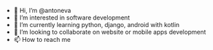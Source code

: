 - 👋 Hi, I’m @antoneva
- 👀 I’m interested in software development
- 🌱 I’m currently learning python, django, android with kotlin
- 💞️ I’m looking to collaborate on website or mobile apps development
- 📫 How to reach me 

<!---
antoneva/antoneva is a ✨ special ✨ repository because its `README.md` (this file) appears on your GitHub profile.
You can click the Preview link to take a look at your changes.
--->
